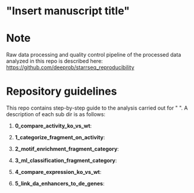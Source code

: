 # "Insert manuscript title"

# Note
Raw data processing and quality control pipeline of the processed data analyzed in this repo is described here: https://github.com/deeprob/starrseq_reproducibility

# Repository guidelines
This repo contains step-by-step guide to the analysis carried out for " ". A description of each sub dir is as follows:

1. **0_compare_activity_ko_vs_wt**:

2. **1_categorize_fragment_on_activity**:

3. **2_motif_enrichment_fragment_category**:

4. **3_ml_classification_fragment_category**:

5. **4_compare_expression_ko_vs_wt**:

6. **5_link_da_enhancers_to_de_genes**:
